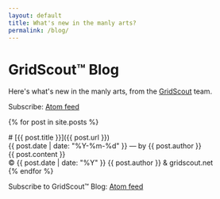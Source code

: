 ```yaml
---
layout: default
title: What's new in the manly arts?
permalink: /blog/
---
```


# GridScout™ Blog
Here's what's new in the manly arts, from the [GridScout][gridscout] team.

Subscribe: [Atom feed][feed]

{% for post in site.posts %}
<div class="post" markdown="1">
# [{{ post.title }}]({{ post.url }})
<div class="post-metadata">{{ post.date | date: "%Y-%m-%d" }} — by {{ post.author }}</div>
{{ post.content }}
<div class="post-metadata">© {{ post.date | date: "%Y" }} {{ post.author }} &amp; gridscout.net </div>
</div>
{% endfor %}

Subscribe to GridScout™ Blog: [Atom feed][feed]


[feed]:      /feed.xml
[gridscout]: /
